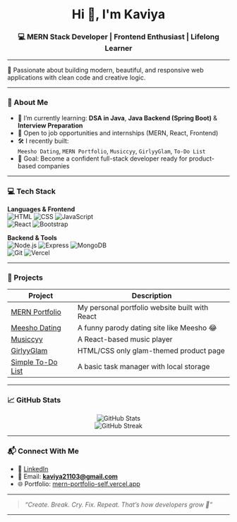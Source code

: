 <h1 align="center">Hi 👋, I'm Kaviya</h1>
<h3 align="center">💻 MERN Stack Developer | Frontend Enthusiast | Lifelong Learner</h3>

---

🌟 Passionate about building modern, beautiful, and responsive web applications with clean code and creative logic.

---

### 🧠 About Me

- 🌱 I’m currently learning: **DSA in Java**, **Java Backend (Spring Boot)** & **Interview Preparation**
- 💼 Open to job opportunities and internships (MERN, React, Frontend)
- 🛠️ I recently built:  
  `Meesho Dating`, `MERN Portfolio`, `Musiccyy`, `GirlyyGlam`, `To-Do List`
- 🎯 Goal: Become a confident full-stack developer ready for product-based companies


---

### 💻 Tech Stack

**Languages & Frontend**  
![HTML](https://img.shields.io/badge/-HTML5-E34F26?logo=html5&logoColor=white) 
![CSS](https://img.shields.io/badge/-CSS3-1572B6?logo=css3&logoColor=white) 
![JavaScript](https://img.shields.io/badge/-JavaScript-F7DF1E?logo=javascript&logoColor=black)  
![React](https://img.shields.io/badge/-React-61DAFB?logo=react&logoColor=black)
![Bootstrap](https://img.shields.io/badge/-Bootstrap-7952B3?logo=bootstrap&logoColor=white)

**Backend & Tools**  
![Node.js](https://img.shields.io/badge/-Node.js-339933?logo=node.js&logoColor=white) 
![Express](https://img.shields.io/badge/-Express.js-000000?logo=express&logoColor=white)
![MongoDB](https://img.shields.io/badge/-MongoDB-47A248?logo=mongodb&logoColor=white)  
![Git](https://img.shields.io/badge/-Git-F05032?logo=git&logoColor=white) 
![Vercel](https://img.shields.io/badge/-Vercel-000000?logo=vercel&logoColor=white)

---

### 🚀 Projects

| Project | Description |
|--------|-------------|
| [MERN Portfolio](https://mern-portfolio-self.vercel.app/) | My personal portfolio website built with React |
| [Meesho Dating](https://meesho-dating.vercel.app/) | A funny parody dating site like Meesho 😂 |
| [Musiccyy](https://musiccyy.vercel.app/) | A React-based music player |
| [GirlyyGlam](https://girlyyglam.vercel.app/) | HTML/CSS only glam-themed product page |
| [Simple To-Do List](https://github.com/Kaviya-S-211/Simple-To-Do-List) | A basic task manager with local storage |

---

### 📈 GitHub Stats

<p align="center">
  <img src="https://github-readme-stats.vercel.app/api?username=Kaviya-S-211&show_icons=true&theme=radical" alt="GitHub Stats" />
  <br/>
  <img src="https://github-readme-streak-stats.herokuapp.com/?user=Kaviya-S-211&theme=radical" alt="GitHub Streak" />
</p>

---

### 📬 Connect With Me

- 💼 [LinkedIn](https://www.linkedin.com/in/kaviya-s-70815b367)
- 💌 Email: **kaviya21103@gmail.com**
- 🌐 Portfolio: [mern-portfolio-self.vercel.app](https://mern-portfolio-self.vercel.app/)

---

> _“Create. Break. Cry. Fix. Repeat. That’s how developers grow 🌱”_

---

